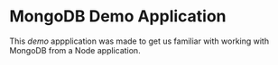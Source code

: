 # MongoDB Demo Application

This _demo_ appplication was made to get us familiar with working with MongoDB from a Node application.